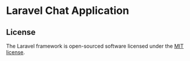 # Laravel Chat Application

## License

The Laravel framework is open-sourced software licensed under the [MIT license](https://opensource.org/licenses/MIT).
